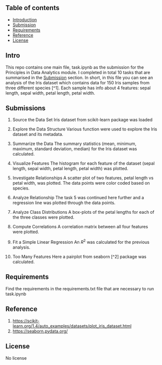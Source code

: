 ## Table of contents
* [Introduction](#Intro)
* [Submission](#Submission)
* [Requirements](#Requirements)
* [Reference](#Reference)
* [License](#License)

## Intro
This repo contains one main file, task.ipynb as the submission for the Principles in Data Analytics module. I completed in total 10 tasks that are summarised in the [Submission](#Submission) section. In short, in this file you can see an analysis of the Iris dataset which contains data for 150 Iris samples from three different species [^1]. Each sample has info about 4 features: sepal length, sepal width, petal length, petal width. 


## Submissions
1. Source the Data Set 
Iris dataset from scikit-learn package was loaded

2. Explore the Data Structure
Various function were used to explore the Iris dataset and its metadata.

3. Summarize the Data
The summary statistics (mean, minimum, maximum, standard deviation, median) for the Iris dataset was calculated.

4. Visualize Features
The histogram for each feature of the dataset (sepal length, sepal width, petal length, petal width) was plotted.

5. Investigate Relationships
A scatter plot of two features, petal length vs petal width, was plotted. The data points were color coded based on species.

6. Analyze Relationship
The task 5 was continued here further and a regression line was plotted through the data points.

7. Analyze Class Distributions
A box-plots of the petal lengths for each of the three classes were plotted.

8. Compute Correlations
A correlation matrix between all four features were plotted.

9. Fit a Simple Linear Regression
An $R^{2}$ was calculated for the previous analysis.

10. Too Many Features
Here a pairplot from seaborn [^2] package was calculated.

## Requirements
Find the requirements in the requirements.txt file that are necessary to run task.ipynb


## Reference
1. https://scikit-learn.org/1.4/auto_examples/datasets/plot_iris_dataset.html
2. https://seaborn.pydata.org/


## License
No license
